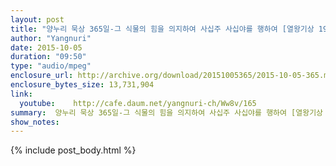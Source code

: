 ```yaml
---
layout: post
title: "양누리 묵상 365일-그 식물의 힘을 의지하여 사십주 사십야를 행하여 [열왕기상 19:8]"
author: "Yangnuri"
date: 2015-10-05
duration: "09:50"
type: "audio/mpeg"
enclosure_url: http://archive.org/download/20151005365/2015-10-05-365.mp3
enclosure_bytes_size: 13,731,904       
link:
  youtube:    http://cafe.daum.net/yangnuri-ch/Ww8v/165
summary:  양누리 묵상 365일-그 식물의 힘을 의지하여 사십주 사십야를 행하여 [열왕기상 19:8].mp3
show_notes:
---
```

{% include post_body.html %}
